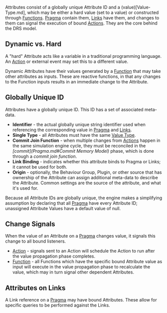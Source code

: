 Attributes consist of a globally unique Attribute ID and a
(value)[Value-Type.md], which may be either a hard value (set to a value) or
constructed through [Functions](Function.md). [Pragma](Pragma.md) contain them,
[Links](Link.md) have them, and changes to them can signal the execution of
bound [Actions](Action.md).  They are the core behind the DRS model.


## Dynamic vs. Hard

A "hard" Attribute acts like a variable in a traditional programming language.
An [Action](Action.md) or external event may set this to a different value.

Dynamic Attributes have their values generated by a [Function](Function.md) that
may take other attributes as inputs.  These are reactive functions, in that any
changes to the Function inputs results in an immediate change to the Attribute.



## Globally Unique ID

Attributes have a globally unique ID.  This ID has a set of associated
meta-data.

* **Identifier** - the actual globally unique string identifier used when
 referencing the corresponding value in [Pragma](Pragma.md) and
 [Links](Link.md).
* **Single Type** - all Attributes must have the same
 [Value Type](Value-Type.md).
* **Commit Join Function** - when multiple changes from [Actions](Action.md)
 happen in the same simulation engine cycle, they must be reconciled in the
 _[commit](Pragma.md#Commit Memory Model)_ phase, which is done through a
 _commit join function_.
* **Link Binding** - indicates whether this attribute binds to Pragma or Links;
 it cannot be used for both.
* **Origin** - optionally, the Behaviour Group, Plugin, or other source that has
 ownership of the Attribute can assign additional meta-data to describe the
 Attribute.  Common settings are the source of the attribute, and what it's
 used for.

Because all Attribute IDs are globally unique, the engine makes a simplifying
assumption by declaring that all [Pragma](Pragma.md) have every Attribute ID;
unassigned Attribute Values have a default value of null.


## Change Signals

When the value of an Attribute on a [Pragma](Pragma.md) changes value, it
signals this change to all bound listeners.

* [Action](Action.md) - signals sent to an Action will schedule the Action to
 run after the value propagation phase completes.
* [Function](Function.md) - all Functions which have the specific bound
 Attribute value as input will execute in the value propagation phase to
 recalculate the value, which may in turn signal other dependent Attributes.


## Attributes on Links

A Link reference on a [Pragma](Pragma.md) may have bound Attributes.  These
allow for specific queries to be performed against the Links.
